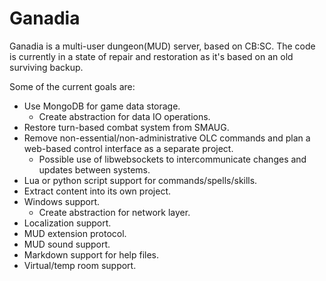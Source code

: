 # Ganadia

Ganadia is a multi-user dungeon(MUD) server, based on CB:SC. The code is currently in a state of repair and restoration as it's based on an old surviving backup.

Some of the current goals are:
- Use MongoDB for game data storage.
    - Create abstraction for data IO operations.
- Restore turn-based combat system from SMAUG.
- Remove non-essential/non-administrative OLC commands and plan a web-based control interface as a separate project.
	- Possible use of libwebsockets to intercommunicate changes and updates between systems.
- Lua or python script support for commands/spells/skills.
- Extract content into its own project.
- Windows support.
	- Create abstraction for network layer.
- Localization support.
- MUD extension protocol.
- MUD sound support.
- Markdown support for help files.
- Virtual/temp room support.